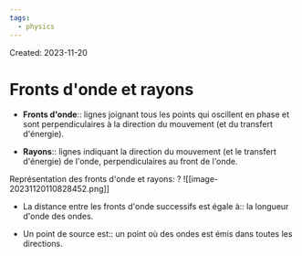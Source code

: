 ```yaml
---
tags:
  - physics
---
```

Created: 2023-11-20

# Fronts d'onde et rayons
- **Fronts d'onde**:: lignes joignant tous les points qui oscillent en phase et sont perpendiculaires à la direction du mouvement (et du transfert d'énergie).
<!--SR:!2024-03-29,38,150-->
- **Rayons**:: lignes indiquant la direction du mouvement (et le transfert d'énergie) de l'onde, perpendiculaires au front de l'onde.
<!--SR:!2024-05-08,61,164-->

Représentation des fronts d'onde et rayons:
?
![[image-20231120110828452.png]]
<!--SR:!2024-06-07,111,228-->

- La distance entre les fronts d'onde successifs est égale à:: la longueur d'onde des ondes.
<!--SR:!2024-04-01,68,208-->
- Un point de source est:: un point où des ondes est émis dans toutes les directions.
<!--SR:!2024-04-19,44,227-->
